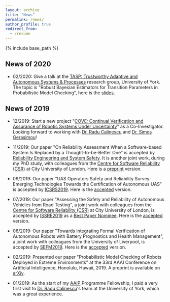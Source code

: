```yaml
---
layout: archive
title: "News"
permalink: /news/
author_profile: true
redirect_from:
  - /resume
---
```


{% include base_path %}
## News of 2020

* 02/2020: Give a talk at the [TASP: Trustworthy Adaptive and Autonomous Systems & Processes](https://www.cs.york.ac.uk/tasp/) research group, University of York. The topic is "Robust Bayesian Estimators for Transition Parameters in Probabilistic Model Checking", here is the [slides](https://x-y-zhao.github.io/files/XZ_AAIP_presentation_AAAI2019.pdf).

## News of 2019

* 12/2019: Start a new project "[COVE: Continual Verification and Assurance of Robotic Systems Under Uncertainty](https://orcahub.org/engagement/partnership-fund/cove)" as a Co-Investigator. Looking forward to working with [Dr. Radu Calinescu](https://www-users.cs.york.ac.uk/~raduc/) and [Dr. Simos Gerasimou](https://www-users.cs.york.ac.uk/simos/)!

* 11/2019: Our paper "On Reliability Assessment When a Software-based System Is Replaced by a Thought-to-be-Better One" is accepted by [Reliability Engineering and System Safety](https://www.journals.elsevier.com/reliability-engineering-and-system-safety). It is another joint work, during my PhD study, with colleagues from the [Centre for Software Reliability (CSR)](https://www.city.ac.uk/about/schools/mathematics-computer-science-engineering/research/centre-for-software-reliability) at City University of London. Here is a [preprint](https://x-y-zhao.github.io/files/NWTES_RESS.pdf) version.

* 09/2019: Our paper "UAS Operators Safety and Reliability Survey: Emerging Technologies Towards the Certification of Autonomous UAS" is accepted by [ICSRS2019](http://www.icsrs.org/). Here is the [accepted](https://x-y-zhao.github.io/files/ICSRS2019.pdf) version.

* 07/2019: Our paper "Assessing the Safety and Reliability of Autonomous Vehicles from Road Testing", a joint work with colleagues from the [Centre for Software Reliability (CSR)](https://www.city.ac.uk/about/schools/mathematics-computer-science-engineering/research/centre-for-software-reliability) at City University of London, is accepted by [ISSRE2019](http://2019.issre.net/) as a [Best Paper Nominee](http://2019.issre.net/node/79). Here is the [accepted](https://x-y-zhao.github.io/files/ISSRE2019.pdf) version.

* 06/2019: Our paper "Towards Integrating Formal Verification of Autonomous Robots with Battery Prognostics and Health Management", a joint work with colleagues from the University of Liverpool, is accepted by [SEFM2019](https://sefm2019.inria.fr/). Here is the [accepted](https://x-y-zhao.github.io/files/VeriBatterySEFM19.pdf) version.

* 02/2019: Presented our paper "Probabilistic Model Checking of Robots Deployed in Extreme Environments" at the 33rd AAAI Conference on Artificial Intelligence, Honolulu, Hawaii, 2019. A preprint is available on [arXiv](https://arxiv.org/pdf/1812.04128.pdf).

* 01/2019: As the start of my [AAIP](https://www.york.ac.uk/assuring-autonomy/) Programme Fellowship, I paid a very first visit to [Dr. Radu Calinescu](https://www-users.cs.york.ac.uk/~raduc/)'s team at the University of York, which was a great experience.